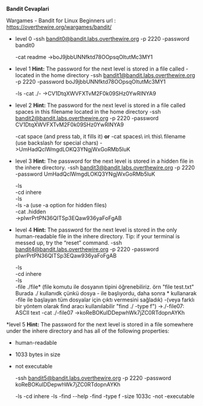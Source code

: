 **Bandit Cevaplari**

Wargames - Bandit for Linux Beginners
url : https://overthewire.org/wargames/bandit/



* level 0
	-ssh bandit0@bandit.labs.overthewire.org -p 2220
	-password bandit0
	
	-cat readme
	->boJ9jbbUNNfktd78OOpsqOltutMc3MY1

* level 1
	**Hint:** The password for the next level is stored in a file called - located in the home directory
	-ssh bandit1@bandit.labs.overthewire.org -p 2220
	-password boJ9jbbUNNfktd78OOpsqOltutMc3MY1
	
	-ls
	-cat ./-
	->CV1DtqXWVFXTvM2F0k09SHz0YwRINYA9

* level 2
	**Hint:** The password for the next level is stored in a file called spaces in this filename located in the home directory
	-ssh bandit2@bandit.labs.overthewire.org -p 2220
	-password CV1DtqXWVFXTvM2F0k09SHz0YwRINYA9
	
	-cat space (and press tab, it fills it) **or**
	-cat spaces\ in\ this\ filename (use backslash for special chars)
	->UmHadQclWmgdLOKQ3YNgjWxGoRMb5luK
	
* level 3
	**Hint:** The password for the next level is stored in a hidden file in the inhere directory.
	-ssh bandit3@bandit.labs.overthewire.org -p 2220
	-password UmHadQclWmgdLOKQ3YNgjWxGoRMb5luK
	
	-ls  
	-cd inhere  
	-ls  
	-ls -a (use -a option for hidden files)  
	-cat .hidden  
	->pIwrPrtPN36QITSp3EQaw936yaFoFgAB  
	
* level 4
	**Hint:** The password for the next level is stored in the only human-readable file in the inhere directory. Tip: if your terminal is messed up, try the “reset” command.
	-ssh bandit4@bandit.labs.overthewire.org -p 2220
	-password pIwrPrtPN36QITSp3EQaw936yaFoFgAB
	
	-ls  
	-cd inhere  
	-ls  
	-file ./file* (file komutu ile dosyanın tipini öğrenebiliriz. örn "file test.txt" Burada ./ kullanıdk çünkü dosya - ile başlıyordu, daha sonra * kullanarak -file ile başlayan tüm dosyalar için çıktı vermesini sağladık)
	-(veya farklı bir yöntem olarak find aracı kullanılabilir "find ./ -type f")
	->./-file07: ASCII text 
	-cat ./-file07
	->koReBOKuIDDepwhWk7jZC0RTdopnAYKh
	
*level 5
	**Hint:** The password for the next level is stored in a file somewhere under the inhere directory and has all of the following properties:
 * human-readable
 * 1033 bytes in size
 * not executable
 
	-ssh bandit5@bandit.labs.overthewire.org -p 2220
	-password koReBOKuIDDepwhWk7jZC0RTdopnAYKh
	
	-ls
	-cd inhere
	-ls
	-find --help
	-find -type f -size 1033c -not -executable
	
	
	
	
	
	
	
	
	
